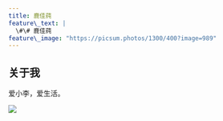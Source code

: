 ```yaml
---
title: 鹿佳莼
feature\_text: |
  \#\# 鹿佳莼
feature\_image: "https://picsum.photos/1300/400?image=989"
---
```


## 关于我

爱小李，爱生活。

![][1]

[1]:	assets/img/portfolio.jpeg